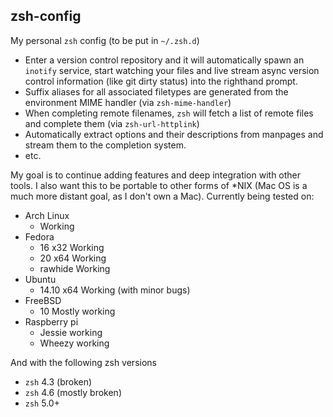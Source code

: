 ## zsh-config

My personal `zsh` config (to be put in `~/.zsh.d`)

* Enter a version control repository and it will automatically spawn an `inotify` service, start watching your files and live stream async version control information (like git dirty status) into the righthand prompt.
* Suffix aliases for all associated filetypes are generated from the environment MIME handler (via `zsh-mime-handler`)
* When completing remote filenames, `zsh` will fetch a list of remote files and complete them (via `zsh-url-httplink`)
* Automatically extract options and their descriptions from manpages and stream them to the completion system.
* etc.

My goal is to continue adding features and deep integration with other tools. I also want this to be portable to other forms of *NIX (Mac OS is a much more distant goal, as I don't own a Mac). Currently being tested on:

* Arch Linux
  + Working
* Fedora
  + 16 x32 Working
  + 20 x64 Working
  + rawhide Working
* Ubuntu
  + 14.10 x64 Working (with minor bugs)
* FreeBSD
  + 10 Mostly working
* Raspberry pi
  + Jessie working
  + Wheezy working

And with the following zsh versions

* `zsh` 4.3 (broken)
* `zsh` 4.6 (mostly broken)
* `zsh` 5.0+
